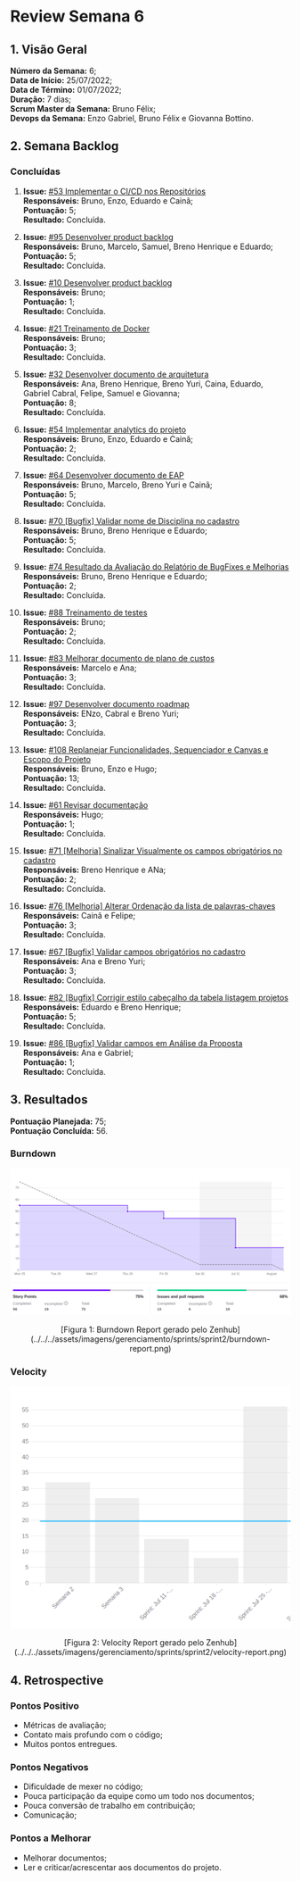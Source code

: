# Review Semana 6

## 1. Visão Geral
**Número da Semana:** 6;<br>
**Data de Início:** 25/07/2022;<br>
**Data de Término:** 01/07/2022;<br>
**Duração:** 7 dias;<br>
**Scrum Master da Semana:** Bruno Félix;<br>
**Devops da Semana:** Enzo Gabriel, Bruno Félix e Giovanna Bottino.<br>

## 2. Semana Backlog

### Concluídas

1. **Issue:** [#53 Implementar o CI/CD nos Repositórios](https://github.com/fga-eps-mds/2022-1-PUMA-Doc/issues/53)<br>
**Responsáveis:** Bruno, Enzo, Eduardo e Cainã;<br>
**Pontuação:** 5;<br>
**Resultado:** <span class="tarefa-concluida">Concluída</span>.

2. **Issue:** [#95 Desenvolver product backlog](https://github.com/fga-eps-mds/2022-1-PUMA-Doc/issues/95)<br>
**Responsáveis:** Bruno, Marcelo, Samuel, Breno Henrique e Eduardo;<br>
**Pontuação:** 5;<br>
**Resultado:** <span class="tarefa-concluida">Concluída</span>.

3. **Issue:** [#10 Desenvolver product backlog](https://github.com/fga-eps-mds/2022-1-PUMA-Doc/issues/10)<br>
**Responsáveis:** Bruno;<br>
**Pontuação:** 1;<br>
**Resultado:** <span class="tarefa-concluida">Concluída</span>.

4. **Issue:** [#21 Treinamento de Docker](https://github.com/fga-eps-mds/2022-1-PUMA-Doc/issues/70)<br>
**Responsáveis:** Bruno;<br>
**Pontuação:** 3;<br>
**Resultado:** <span class="tarefa-concluida">Concluída</span>.

5. **Issue:** [#32 Desenvolver documento de arquitetura](https://github.com/fga-eps-mds/2022-1-PUMA-Doc/issues/32)<br>
**Responsáveis:** Ana, Breno Henrique, Breno Yuri, Caina, Eduardo, Gabriel Cabral, Felipe, Samuel e Giovanna;<br>
**Pontuação:** 8;<br>
**Resultado:** <span class="tarefa-concluida">Concluída</span>.

6. **Issue:** [#54 Implementar analytics do projeto](https://github.com/fga-eps-mds/2022-1-PUMA-Doc/issues/54)<br>
**Responsáveis:** Bruno, Enzo, Eduardo e Cainã;<br>
**Pontuação:** 2;<br>
**Resultado:** <span class="tarefa-concluida">Concluída</span>.

7. **Issue:** [#64 Desenvolver documento de EAP](https://github.com/fga-eps-mds/2022-1-PUMA-Doc/issues/64)<br>
**Responsáveis:** Bruno, Marcelo, Breno Yuri e Cainã;<br>
**Pontuação:** 5;<br>
**Resultado:** <span class="tarefa-concluida">Concluída</span>.

8. **Issue:** [#70 [Bugfix] Validar nome de Disciplina no cadastro](https://github.com/fga-eps-mds/2022-1-PUMA-Doc/issues/70)<br>
**Responsáveis:** Bruno, Breno Henrique e Eduardo;<br>
**Pontuação:** 5;<br>
**Resultado:** <span class="tarefa-concluida">Concluída</span>.

9. **Issue:** [#74 Resultado da Avaliação do Relatório de BugFixes e Melhorias](https://github.com/fga-eps-mds/2022-1-PUMA-Doc/issues/74)<br>
**Responsáveis:** Bruno, Breno Henrique e Eduardo;<br>
**Pontuação:** 2;<br>
**Resultado:** <span class="tarefa-concluida">Concluída</span>.

10. **Issue:** [#88 Treinamento de testes](https://github.com/fga-eps-mds/2022-1-PUMA-Doc/issues/88)<br>
**Responsáveis:** Bruno;<br>
**Pontuação:** 2;<br>
**Resultado:** <span class="tarefa-concluida">Concluída</span>.

11. **Issue:** [#83 Melhorar documento de plano de custos](https://github.com/fga-eps-mds/2022-1-PUMA-Doc/issues/93)<br>
**Responsáveis:** Marcelo e Ana;<br>
**Pontuação:** 3;<br>
**Resultado:** <span class="tarefa-concluida">Concluída</span>.

12. **Issue:** [#97 Desenvolver documento roadmap](https://github.com/fga-eps-mds/2022-1-PUMA-Doc/issues/97)<br>
**Responsáveis:** ENzo, Cabral e Breno Yuri;<br>
**Pontuação:** 3;<br>
**Resultado:** <span class="tarefa-concluida">Concluída</span>.

13. **Issue:** [#108 Replanejar Funcionalidades, Sequenciador e Canvas e Escopo do Projeto](https://github.com/fga-eps-mds/2022-1-PUMA-Doc/issues/108)<br>
**Responsáveis:** Bruno, Enzo e Hugo;<br>
**Pontuação:** 13;<br>
**Resultado:** <span class="tarefa-concluida">Concluída</span>.

14. **Issue:** [#61 Revisar documentação](https://github.com/fga-eps-mds/2022-1-PUMA-Doc/issues/61)<br>
**Responsáveis:** Hugo;<br>
**Pontuação:** 1;<br>
**Resultado:** <span class="tarefa-concluida">Concluída</span>.

15. **Issue:** [#71 [Melhoria] Sinalizar Visualmente os campos obrigatórios no cadastro](https://github.com/fga-eps-mds/2022-1-PUMA-Doc/issues/71)<br>
**Responsáveis:** Breno Henrique e ANa;<br>
**Pontuação:** 2;<br>
**Resultado:** <span class="tarefa-concluida">Concluída</span>.

16. **Issue:** [#76 [Melhoria] Alterar Ordenação da lista de palavras-chaves](https://github.com/fga-eps-mds/2022-1-PUMA-Doc/issues/76)<br>
**Responsáveis:** Cainã e Felipe;<br>
**Pontuação:** 3;<br>
**Resultado:** <span class="tarefa-concluida">Concluída</span>.

17. **Issue:** [#67 [Bugfix] Validar campos obrigatórios no cadastro](https://github.com/fga-eps-mds/2022-1-PUMA-Doc/issues/67)<br>
**Responsáveis:** Ana e Breno Yuri;<br>
**Pontuação:** 3;<br>
**Resultado:** <span class="tarefa-concluida">Concluída</span>.

18. **Issue:** [#82 [Bugfix] Corrigir estilo cabeçalho da tabela listagem projetos](https://github.com/fga-eps-mds/2022-1-PUMA-Doc/issues/82)<br>
**Responsáveis:** Eduardo e Breno Henrique;<br>
**Pontuação:** 5;<br>
**Resultado:** <span class="tarefa-concluida">Concluída</span>.

19. **Issue:** [#86 [Bugfix] Validar campos em Análise da Proposta](https://github.com/fga-eps-mds/2022-1-PUMA-Doc/issues/86)<br>
**Responsáveis:** Ana e Gabriel;<br>
**Pontuação:** 1;<br>
**Resultado:** <span class="tarefa-concluida">Concluída</span>.


## 3. Resultados

**Pontuação Planejada:** 75;<br>
**Pontuação Concluída:** 56.<br>

### Burndown
![Burndown Report](../../../assets/imagens/gerenciamento/sprints/sprint2/burndown-report.png)
<center>[Figura 1: Burndown Report gerado pelo Zenhub](../../../assets/imagens/gerenciamento/sprints/sprint2/burndown-report.png)</center>

### Velocity
![Velocity Report](../../../assets/imagens/gerenciamento/sprints/sprint2/velocity-report.png)
<center>[Figura 2: Velocity Report gerado pelo Zenhub](../../../assets/imagens/gerenciamento/sprints/sprint2/velocity-report.png)</center>


## 4. Retrospective

### Pontos Positivo

- Métricas de avaliação;
- Contato mais profundo com o código;
- Muitos pontos entregues.

### Pontos Negativos

- Dificuldade de mexer no código;
- Pouca participação da equipe como um todo nos documentos;
- Pouca conversão de trabalho em contribuição;
- Comunicação;

### Pontos a Melhorar

- Melhorar documentos;
- Ler e criticar/acrescentar aos documentos do projeto.